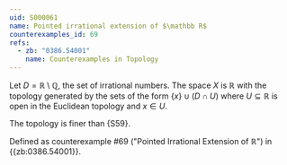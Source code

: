```yaml
---
uid: S000061
name: Pointed irrational extension of $\mathbb R$
counterexamples_id: 69
refs:
  - zb: "0386.54001" 
    name: Counterexamples in Topology
---
```


Let $D=\mathbb R\setminus\mathbb Q$, the set of irrational numbers.
The space $X$ is $\mathbb R$ with the topology generated by the sets of the form $\{x\}\cup(D\cap U)$
where $U\subseteq\mathbb R$ is open in the Euclidean topology and $x\in U$.

The topology is finer than {S59}.

Defined as counterexample #69 ("Pointed Irrational Extension of $\mathbb{R}$")
in {{zb:0386.54001}}.
